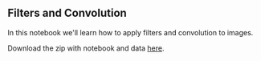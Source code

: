 ## Filters and Convolution

In this notebook we'll learn how to apply filters and convolution to images.

Download the zip with notebook and data [here](cnn.zip).
